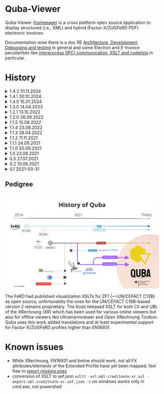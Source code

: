 Quba-Viewer
=============

Quba-Viewer ([homepage](https://quba-viewer.org)) is a cross platform open source application to display 
structured (i.e., XML) and hybrid (Factur-X/ZUGFeRD PDF) electronic invoices.

Documentation-wise there is a doc RE [Architecture, Development, Debugging and testing](doc/development.md) in 
general and some Electron and E-Invoice peculiarities like [interprocess (IPC) communication, XSLT and codelists](doc/electron.md) in particular.

History
=============


<details>
<summary>1.4.2 01.11.2024</summary>
- #54 print only prints first page
- #83 NaN for VAT amount and rounding amount 
- #82 Drag&Drop does not work

</details>

<details>
<summary>1.4.1 30.10.2024</summary>
- #78 default language to OS language, if de|en|fr
- #68 structured invoice data won't get parsed from zugferd-file
- #23 Does not work on intel macs
- #63 Mention license in about window
- #58 electron 20 to 33
- #53 MSI version

</details>

<details>
<summary>1.4.0 15.01.2024</summary>
- Online validation works again
- Corrected validation now possible with personalized account  
- Be able to visualize Order-X, i.e. CIO #30
- be able to display IDs in whatever language
- Factur-X / ZUGFeRD is now visualized by default and requires no click
- first attempts intel mac
- be able to load same filename multiple times #35
- menu item context for print (/xml and /pdf) and validate 
- get rid off temp files
- changed translation from 3 files to one, translations provided by the app
</details>


<details>
<summary>1.3.0 14.04.2023</summary>
    - support ubl credit notes
</details>

<details>
<summary>1.2.1 13.10.2022</summary>
    - upgrade to Electron 20 enabling e.g. newer Mac versions to run it
</details>

<details>
<summary>1.2.0 26.09.2022</summary>
    - Allow to validate files via Mustangserver
</details>

<details>
<summary>1.1.5 15.08.2022</summary>
    - XML invoice with large PDF (approx. > 1.4 MB) attached can't be opened #16
</details>

<details>
<summary>1.1.4 23.06.2022</summary>
    - No close button for attachments #15
</details>

<details>
<summary>1.1.3 28.04.2022</summary>
    - Accept invoices as command line arguments #12
</details>

<details>
<summary>1.1.2 11.11.2021</summary>
    - Allow drag&drop of files #9
</details>
<details>
<summary>1.1.1 24.09.2021</summary>
    - The window for the example files can now be closed
    - plain pdf without embedded xml not to show button for visualization
</details>
<details>
<summary>1.1.0 20.09.2021</summary>
    - #6 New document shows still old data / invoice
    - Switch to vue.js
    - i18n: Support for EN and FR
    - support FX Referenzprofil XRechnung
</details>
<details>
<summary>1.0 23.08.2021</summary>
    - #5 Codelists are now resolved
    - Support for first FX Extended Element, i.e., Cash Discount in XML 
</details>
<details>
<summary>0.5 27.07.2021</summary>
    - Support for PDF
    - Support for Factur-X/ZUGFeRD
    - Display errors as dialog instead of hiding them 
</details>
<details>
<summary>0.2 10.06.2021</summary>
    - Support for XRechnung (UBL)
    - "dark" theming
    - possibility to open multiple files at the same time in the same viewer (tabs)
    - print 
</details> 
<details>
<summary>0.1 2021-03-31</summary>
    - Initial release
    - Support for XRechnung (UN/CEFACT CII)
    - release for Windows on 2021-03-31, for Linux on 2101-04-16 and for Mac on 2021-04-27
</details> 

Pedigree
-------------

![History of Quba](doc/History_of_Quba-02.svg "Pedigree of Quba")

The FeRD had published visualization XSLTs for ZF1 (~=UN/CEFACT C13B) as open source, unfortunately the ones for the UN/CEFACT C16B-based
version 2 remains proprietary. The Kosit released XSLT for both CII and UBL of the XRechnung (XR) which has been used for various online viewers
but also for offline viewers like Ultramarinviewer and Open XRechnung Toolbox. Quba uses this work added translations and
at least experimental support for Factur-X/ZUGFeRD profiles higher than EN16931.

Known issues
=============

  * While XRechnung, EN16931 and below should work, not all FX attributes/elements of the Extended Profile have yet been mapped, feel free to [report missing ones](https://github.com/ZUGFeRD/quba-viewer/issues) 
  * conversion of XSLT to sef.json `xslt3 -xsl:ubl-creditnote-xr.xsl -export:ubl-creditnote-xr.sef.json -t` on windows works only in cmd.exe, not powershell

 
